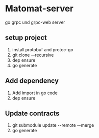 
# Matomat-server

go grpc und grpc-web server

## setup project

1. install protobuf and protoc-go
2. git clone --recursive
3. dep ensure
4. go generate

## Add dependency

1. Add import in go code
2. dep ensure

## Update contracts

1. git submodule update --remote --merge
2. go generate


